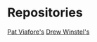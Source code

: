 # Repositories

[Pat Viafore's](https://github.com/pviafore/AdventOfCode2019)
[Drew Winstel's](https://github.com/drewbrew/advent-of-code-2019)

